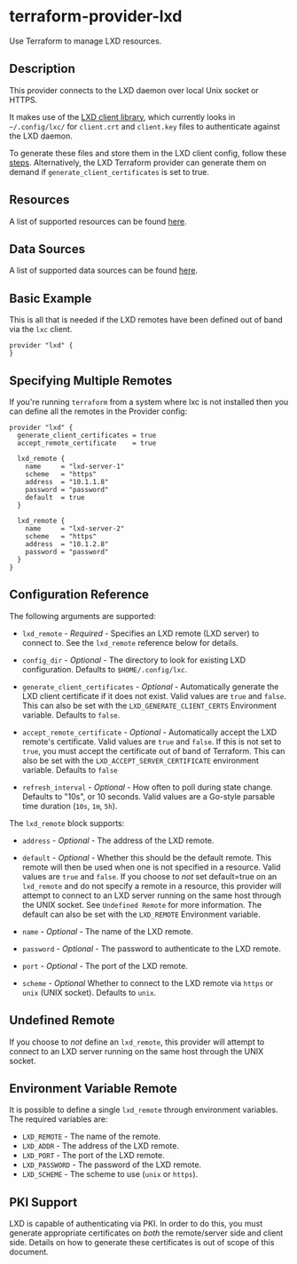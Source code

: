 # terraform-provider-lxd

Use Terraform to manage LXD resources.

## Description

This provider connects to the LXD daemon over local Unix socket or HTTPS.

It makes use of the [LXD client library](https://github.com/canonical/lxd), which
currently looks in `~/.config/lxc/` for `client.crt` and `client.key` files to
authenticate against the LXD daemon.

To generate these files and store them in the LXD client config, follow these
[steps](https://documentation.ubuntu.com/lxd/en/latest/howto/server_expose/#server-authenticate).
Alternatively, the LXD Terraform provider can generate them on demand if
`generate_client_certificates` is set to true.

## Resources

A list of supported resources can be found [here](resources).

## Data Sources

A list of supported data sources can be found [here](data-sources).

## Basic Example

This is all that is needed if the LXD remotes have been defined out of band via
the `lxc` client.

```hcl
provider "lxd" {
}
```

## Specifying Multiple Remotes

If you're running `terraform` from a system where lxc is not installed then you
can define all the remotes in the Provider config:

```hcl
provider "lxd" {
  generate_client_certificates = true
  accept_remote_certificate    = true

  lxd_remote {
    name     = "lxd-server-1"
    scheme   = "https"
    address  = "10.1.1.8"
    password = "password"
    default  = true
  }

  lxd_remote {
    name     = "lxd-server-2"
    scheme   = "https"
    address  = "10.1.2.8"
    password = "password"
  }
}
```

## Configuration Reference

The following arguments are supported:

* `lxd_remote` - *Required* - Specifies an LXD remote (LXD server) to connect
	to. See the `lxd_remote` reference below for details.

* `config_dir` - *Optional* - The directory to look for existing LXD
	configuration. Defaults to `$HOME/.config/lxc`.

* `generate_client_certificates` - *Optional* - Automatically generate the LXD
	client certificate if it does not exist. Valid values are `true` and `false`.
	This can also be set with the `LXD_GENERATE_CLIENT_CERTS` Environment
	variable. Defaults to `false`.

* `accept_remote_certificate` - *Optional* - Automatically accept the LXD
	remote's certificate. Valid values are `true` and `false`. If this is not set
	to `true`, you must accept the certificate out of band of Terraform. This can
	also be set with the `LXD_ACCEPT_SERVER_CERTIFICATE` environment variable.
  Defaults to `false`

* `refresh_interval` - *Optional* - How often to poll during state change.
	Defaults to "10s", or 10 seconds. Valid values are a Go-style parsable time
	duration (`10s`, `1m`, `5h`).

The `lxd_remote` block supports:

* `address` - *Optional* - The address of the LXD remote.

* `default` - *Optional* - Whether this should be the default remote. 
	This remote will then be used when one is not specified in a resource.
	Valid values are `true` and `false`.
	If you choose to _not_ set default=true on an `lxd_remote` and do not specify
	a remote in a resource, this provider will attempt to connect to an LXD
	server running on the same host through the UNIX socket. See `Undefined Remote`
	for more information.
	The default can also be set with the `LXD_REMOTE` Environment variable.

* `name` - *Optional* - The name of the LXD remote.

* `password` - *Optional* - The password to authenticate to the LXD remote.

* `port` - *Optional* - The port of the LXD remote.

* `scheme` - *Optional* Whether to connect to the LXD remote via `https` or
	`unix` (UNIX socket). Defaults to `unix`.

## Undefined Remote

If you choose to _not_ define an `lxd_remote`, this provider will attempt
to connect to an LXD server running on the same host through the UNIX
socket.

## Environment Variable Remote

It is possible to define a single `lxd_remote` through environment variables.
The required variables are:

* `LXD_REMOTE` - The name of the remote.
* `LXD_ADDR` - The address of the LXD remote.
* `LXD_PORT` - The port of the LXD remote.
* `LXD_PASSWORD` - The password of the LXD remote.
* `LXD_SCHEME` - The scheme to use (`unix` or `https`).

## PKI Support

LXD is capable of authenticating via PKI. In order to do this, you must
generate appropriate certificates on _both_ the remote/server side and client
side. Details on how to generate these certificates is out of scope of this
document.
